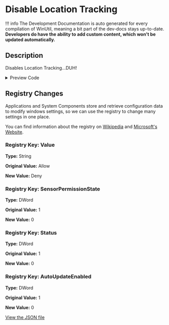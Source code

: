 ﻿# Disable Location Tracking


!!! info
     The Development Documentation is auto generated for every compilation of WinUtil, meaning a bit part of the dev-docs stays up-to-date. **Developers do have the ability to add custom content, which won't be updated automatically.**


## Description

Disables Location Tracking...DUH!

<!-- BEGIN CUSTOM CONTENT -->

<!-- END CUSTOM CONTENT -->

<details>
<summary>Preview Code</summary>

```json
{
    "Content":  "Disable Location Tracking",
    "Description":  "Disables Location Tracking...DUH!",
    "category":  "Essential Tweaks",
    "panel":  "1",
    "Order":  "a005_",
    "registry":  [
                     {
                         "Path":  "HKLM:\\SOFTWARE\\Microsoft\\Windows\\CurrentVersion\\CapabilityAccessManager\\ConsentStore\\location",
                         "Name":  "Value",
                         "Type":  "String",
                         "Value":  "Deny",
                         "OriginalValue":  "Allow"
                     },
                     {
                         "Path":  "HKLM:\\SOFTWARE\\Microsoft\\Windows NT\\CurrentVersion\\Sensor\\Overrides\\{BFA794E4-F964-4FDB-90F6-51056BFE4B44}",
                         "Name":  "SensorPermissionState",
                         "Type":  "DWord",
                         "Value":  "0",
                         "OriginalValue":  "1"
                     },
                     {
                         "Path":  "HKLM:\\SYSTEM\\CurrentControlSet\\Services\\lfsvc\\Service\\Configuration",
                         "Name":  "Status",
                         "Type":  "DWord",
                         "Value":  "0",
                         "OriginalValue":  "1"
                     },
                     {
                         "Path":  "HKLM:\\SYSTEM\\Maps",
                         "Name":  "AutoUpdateEnabled",
                         "Type":  "DWord",
                         "Value":  "0",
                         "OriginalValue":  "1"
                     }
                 ]
}
```
</details>



## Registry Changes
Applications and System Components store and retrieve configuration data to modify windows settings, so we can use the registry to change many settings in one place.

You can find information about the registry on [Wikipedia](https://www.wikiwand.com/en/Windows_Registry) and [Microsoft's Website](https://learn.microsoft.com/en-us/windows/win32/sysinfo/registry).
### Registry Key: Value
**Type:** String

**Original Value:** Allow

**New Value:** Deny

### Registry Key: SensorPermissionState
**Type:** DWord

**Original Value:** 1

**New Value:** 0

### Registry Key: Status
**Type:** DWord

**Original Value:** 1

**New Value:** 0

### Registry Key: AutoUpdateEnabled
**Type:** DWord

**Original Value:** 1

**New Value:** 0



<!-- BEGIN SECOND CUSTOM CONTENT -->

<!-- END SECOND CUSTOM CONTENT -->

[View the JSON file](https://github.com/ChrisTitusTech/winutil/tree/main/config/tweaks.json)


